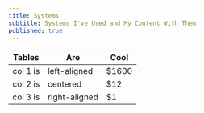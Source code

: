 ```yaml
---
title: Systems
subtitle: Systems I've Used and My Content With Them
published: true
---
```


<center>

| Tables   |      Are      |  Cool |
|----------|-------------|------|
| col 1 is |  left-aligned | $1600 |
| col 2 is |    centered   |   $12 |
| col 3 is | right-aligned |    $1 |

</center>
